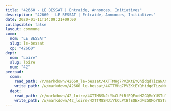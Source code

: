 ```yaml
---
title: "42660 - LE BESSAT | Entraide, Annonces, Initiatives"
description: "42660 - LE BESSAT | Entraide, Annonces, Initiatives"
date: 2020-01-11T14:09:21+09:00
collapsible: false
layout: commune
comm:
  nom: "LE BESSAT"
  slug: le-bessat
  cp: "42660"
dept:
  nom: "Loire"
  slug: loire
  num: "42"
peerpad:
  comm:
    read_path: /r/markdown/42660_le-bessat/4XTTMHg7PVZKtEYQhidqdTizaNANbZxQKp7qy17CXNVTUxnWv
    write_path: /w/markdown/42660_le-bessat/4XTTMHg7PVZKtEYQhidqdTizaNANbZxQKp7qy17CXNVTUxnWv-K3TgUBRjoX3Yg8pADaw2H3qBuRf3YAVWU55fnVoczxHZCSLsyudbdGr6kU6dkw5jLtLXkRAcwY9YNbFntJFkMiAZux2MRjyTxzdr91k2iENMxi2EUHzjoHeoz8YrhRF3kfvPyir6
  dept:
    read_path: /r/markdown/42_loire/4XTTM8SNJiYkCLPtBfEQExdM2GQMoYUSTuTytLrQfQVaaYJeW
    write_path: /w/markdown/42_loire/4XTTM8SNJiYkCLPtBfEQExdM2GQMoYUSTuTytLrQfQVaaYJeW-K3TgUi5YJecchkttgL3M6Pu99u8hH2akRrHDb4XXZXATCvGiyzrNbe23fQbzNYiKWDR2re6vQN4Gxv5BQ2dayjGg1AqxtpHRtgi6cm74UeqjVtXM2ZJFa6mvBKTRc4s3X6tJYycN
---
```


